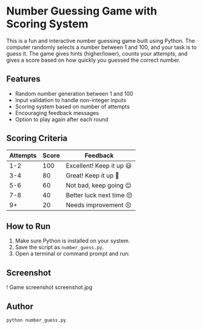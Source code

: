 # Number Guessing Game with Scoring System

This is a fun and interactive number guessing game built using Python. The computer randomly selects a number between 1 and 100, and your task is to guess it. The game gives hints (higher/lower), counts your attempts, and gives a score based on how quickly you guessed the correct number.

## Features

- Random number generation between 1 and 100
- Input validation to handle non-integer inputs
- Scoring system based on number of attempts
- Encouraging feedback messages
- Option to play again after each round

## Scoring Criteria

| Attempts | Score | Feedback                    |
|----------|-------|-----------------------------|
| 1-2      | 100   | Excellent! Keep it up 😃     |
| 3-4      | 80    | Great! Keep it up 🙂         |
| 5-6      | 60    | Not bad, keep going 😌       |
| 7-8      | 40    | Better luck next time 😔     |
| 9+       | 20    | Needs improvement 😣         |

## How to Run
1. Make sure Python is installed on your system.
2. Save the script as `number_guess.py`.
3. Open a terminal or command prompt and run:

## Screenshot
! Game screenshot screenshot.jpg

## Author

```bash
python number_guess.py
